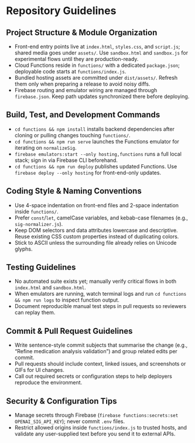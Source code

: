 # Repository Guidelines

## Project Structure & Module Organization
- Front-end entry points live at `index.html`, `styles.css`, and `script.js`; shared media goes under `assets/`. Use `sandbox.html` and `sandbox.js` for experimental flows until they are production-ready.
- Cloud Functions reside in `functions/` with a dedicated `package.json`; deployable code starts at `functions/index.js`.
- Bundled hosting assets are committed under `dist/assets/`. Refresh them only when preparing a release to avoid noisy diffs.
- Firebase routing and emulator wiring are managed through `firebase.json`. Keep path updates synchronized there before deploying.

## Build, Test, and Development Commands
- `cd functions && npm install` installs backend dependencies after cloning or pulling changes touching `functions/`.
- `cd functions && npm run serve` launches the Functions emulator for iterating on `normalizeSig`.
- `firebase emulators:start --only hosting,functions` runs a full local stack; sign in via Firebase CLI beforehand.
- `cd functions && npm run deploy` publishes updated Functions. Use `firebase deploy --only hosting` for front-end-only updates.

## Coding Style & Naming Conventions
- Use 4-space indentation on front-end files and 2-space indentation inside `functions/`.
- Prefer `const`/`let`, camelCase variables, and kebab-case filenames (e.g., `sig-normalizer.js`).
- Keep DOM selectors and data attributes lowercase and descriptive. Reuse existing CSS custom properties instead of duplicating colors.
- Stick to ASCII unless the surrounding file already relies on Unicode glyphs.

## Testing Guidelines
- No automated suite exists yet; manually verify critical flows in both `index.html` and `sandbox.html`.
- When emulators are running, watch terminal logs and run `cd functions && npm run logs` to inspect function output.
- Document reproducible manual test steps in pull requests so reviewers can replay them.

## Commit & Pull Request Guidelines
- Write sentence-style commit subjects that summarise the change (e.g., “Refine medication analysis validation”) and group related edits per commit.
- Pull requests should include context, linked issues, and screenshots or GIFs for UI changes.
- Call out required secrets or configuration steps to help deployers reproduce the environment.

## Security & Configuration Tips
- Manage secrets through Firebase (`firebase functions:secrets:set OPENAI_SIG_API_KEY`); never commit `.env` files.
- Restrict allowed origins inside `functions/index.js` to trusted hosts, and validate any user-supplied text before you send it to external APIs.
